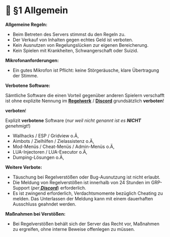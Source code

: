 # 📔 §1 Allgemein

**Allgemeine Regeln:**
- Beim Betreten des Servers stimmst du den Regeln zu.
- Der Verkauf von Inhalten gegen echtes Geld ist verboten.
- Kein Ausnutzen von Regelungslücken zur eigenen Bereicherung.
- Kein Spielen mit Krankheiten, Schwangerschaft oder Suizid.

**Mikrofonanforderungen:**
- Ein gutes Mikrofon ist Pflicht: keine Störgeräusche, klare Übertragung der Stimme.

**Verbotene Software:**

Sämtliche Software die einen Vorteil gegenüber anderen Spielern verschafft ist ohne explizite Nennung im [**Regelwerk**](./) / [**Discord**](https://discord.gg/grp-fivem) grundsätzlich **verboten**!

**verboten**!

Explizit **verbotene** Software (_nur weil nicht genannt ist es **NICHT** genehmigt!_)

* Wallhacks / ESP / Gridview o.Ä,
* Aimbots / Zielhilfen / Zielassistenz o.Ä,
* Mod-Menüs / Cheat-Menüs / Admin-Menüs o.Ä,
* LUA-Injectoren / LUA-Executor o.Ä,
* Dumping-Lösungen o.Ä,

**Weitere Verbote:**
- Täuschung bei Regelverstößen oder Bug-Ausnutzung ist nicht erlaubt.
- Die Meldung von Regelverstößen ist innerhalb von 24 Stunden im GRP-Support (_per_[ _**Discord**_](https://discord.gg/grp-fivem)) erforderlich.
- Es ist zwingend erforderlich, Verdachtsmomente bezüglich Cheating zu melden. Das Unterlassen der Meldung kann mit einem dauerhaften Ausschluss geahndet werden.

**Maßnahmen bei Verstößen:**
- Bei Regelverstößen behält sich der Server das Recht vor, Maßnahmen zu ergreifen, ohne interne Beweise offenlegen zu müssen.
